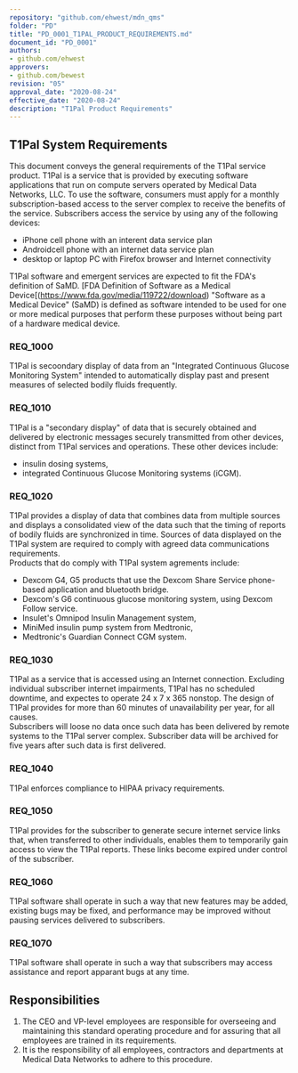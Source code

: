```yaml
---
repository: "github.com/ehwest/mdn_qms"
folder: "PD"
title: "PD_0001_T1PAL_PRODUCT_REQUIREMENTS.md"
document_id: "PD_0001"
authors:
- github.com/ehwest
approvers:
- github.com/bewest
revision: "05"
approval_date: "2020-08-24"
effective_date: "2020-08-24"
description: "T1Pal Product Requirements"
---
```



## T1Pal System Requirements

This document conveys the general requirements of the T1Pal service product.
T1Pal is a service that is provided by executing software applications that 
run on compute servers operated by
Medical Data Networks, LLC.   To use the software, consumers must apply for a monthly subscription-based
access to the server complex to receive the benefits of the service.
Subscribers access the service by using any of the following devices:
+ iPhone cell phone with an interent data service plan
+ Androidcell phone with an internet  data service plan
+ desktop or laptop PC with Firefox browser and Internet connectivity

T1Pal software and emergent services are expected to fit the FDA's
definition of SaMD.
[FDA Definition of Software as a Medical Device[(https://www.fda.gov/media/119722/download)
"Software as a Medical Device" (SaMD) is defined as software intended to be
used for one or more medical purposes that perform these purposes without being part of a hardware
medical device.

### REQ_1000
T1Pal is secoondary display of data from an "Integrated Continuous Glucose Monitoring System" intended to automatically display
past and present measures of selected bodily fluids frequently.   

### REQ_1010
T1Pal is a "secondary display" of data that is securely obtained and delivered by electronic messages securely transmitted from other devices, distinct from T1Pal services and operations.
These other devices include:  
+ insulin dosing systems, 
+ integrated Continuous Glucose Monitoring systems (iCGM).

### REQ_1020
T1Pal provides a display of data that combines data from multiple sources and displays a consolidated view of the data such that the timing of reports of bodily fluids are synchronized in time.
Sources of data displayed on the T1Pal system are required to comply with agreed data communications requirements.  
Products that do comply with T1Pal system agrements include:  
+ Dexcom G4, G5 products that use the Dexcom Share Service phone-based application and bluetooth bridge.
+ Dexcom's G6 continuous glucose monitoring system, using Dexcom Follow service. 
+ Insulet's Omnipod Insulin Management system, 
+ MiniMed insulin pump system from Medtronic, 
+ Medtronic's Guardian Connect CGM system.


### REQ_1030
T1Pal as a service that is accessed using an Internet connection. Excluding individual subscriber internet impairments, T1Pal has no scheduled downtime, and expectes to operate 24 x 7 x 365 nonstop. 
The design of T1Pal provides for more than 60 minutes of unavailability per year, for all causes.  
Subscribers will loose no data once such data has been delivered by remote systems to the T1Pal server complex.
Subscriber data will be archived for five years after such data is first delivered.

### REQ_1040
T1Pal enforces compliance to HIPAA privacy requirements.

### REQ_1050
T1Pal provides for the subscriber to generate secure internet service links that, when transferred to other individuals, enables them to temporarily gain access to view the T1Pal reports.
These links become expired under control of the subscriber.

### REQ_1060
T1Pal software shall operate in such a way that new features may be added, existing bugs may be fixed, and performance may be improved without pausing services delivered to subscribers.

### REQ_1070
T1Pal software shall operate in such a way that subscribers may access assistance and report apparant bugs at any time.





## Responsibilities

1. The CEO and VP-level employees are responsible for overseeing and maintaining this standard operating procedure and for assuring that all employees are trained in its requirements.
2. It is the responsibility of all employees, contractors and departments at Medical Data Networks to adhere to this procedure.
